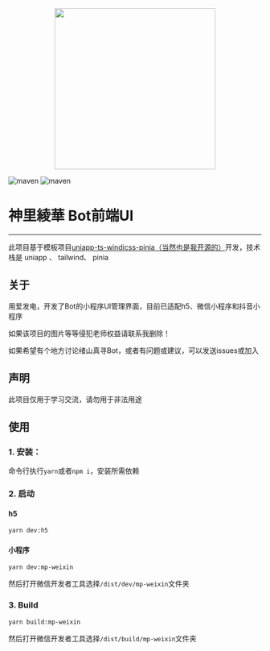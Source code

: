 <div align=center><img height="320" src="https://s1-1309644651.cos.ap-shanghai.myqcloud.com/wxFile/static/pic1.webp"/></div>

![maven](https://img.shields.io/badge/uniapp-blue)
![maven](https://img.shields.io/badge/vue-3-blue)

# 神里綾華 Bot前端UI
****
此项目基于模板项目<a href="https://github.com/sjtuli/uniapp-ts-windicss-pinia">uniapp-ts-windicss-pinia（当然也是我开源的）</a>开发，技术栈是 uniapp 、 tailwind、 pinia 
## 关于
用爱发电，开发了Bot的小程序UI管理界面，目前已适配h5、微信小程序和抖音小程序

如果该项目的图片等等侵犯老师权益请联系我删除！  

如果希望有个地方讨论绪山真寻Bot，或者有问题或建议，可以发送issues或加入

## 声明
此项目仅用于学习交流，请勿用于非法用途

## 使用
### 1. 安装：
命令行执行` yarn `或者`npm i`，安装所需依赖


### 2. 启动

#### h5
```bash
yarn dev:h5
```
#### 小程序
```bash
yarn dev:mp-weixin
```
然后打开微信开发者工具选择`/dist/dev/mp-weixin`文件夹

### 3. Build
```bash
yarn build:mp-weixin
```
然后打开微信开发者工具选择`/dist/build/mp-weixin`文件夹